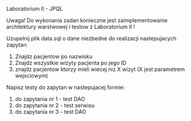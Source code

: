 ﻿Laboratorium II - JPQL

Uwaga! Do wykonania zadan konieczne jest zaimplementowanie architektury warstwowej i testow z Laboratorium II !

Uzupelnij plik data.sql o dane niezbedne do realizacji nastepujacych zapytan:
1. Znajdz pacjentow po nazwisku
2. Znajdz wszystkie wizyty pacjenta po jego ID
3. znajdz pacjentow ktorzy mieli wiecej niz X wizyt (X jest parametrem wejsciowym)

Napisz testy do zapytan w nastepujacej formie:
1. do zapytania nr 1  - test DAO
2.  do zapytania nr 2 - test serwisu
3. do zapytania nr 3 - test DAO